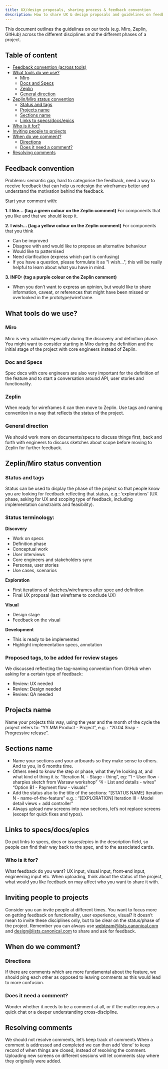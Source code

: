 ```yaml
---
title: UX/design proposals, sharing process & feedback convention
description: How to share UX & design proposals and guidelines on feedback convention
---
```


This document outlines the guidelines on our tools (e.g. Miro, Zeplin, GitHub) across the different disciplines and the different phases of a project.

## Table of content

- [Feedback convention (across tools)](#feedback-convention)
- [What tools do we use?](#what-tools-do-we-use)
  - [Miro](#miro)
  - [Docs and Specs](#docs-and-specs)
  - [Zeplin](#zeplin)
  - [General direction](#general-direction)
- [Zeplin/Miro status convention](#zeplin-miro-status-convention)
  - [Status and tags](#status-and-tags)
  - [Projects name](#projects-name)
  - [Sections name](#sections-name)
  - [Links to specs/docs/epics](#links-to-specs-docs-epics)
- [Who is it for?](#who-is-it-for)
- [Inviting people to projects](#inviting-people-to-projects)
- [When do we comment?](#when-do-we-comment)
  - [Directions](#directions)
  - [Does it need a comment?](#does-it-need-a-comment)
- [Resolving comments](#resolving-comments)

## Feedback convention

Problems: semantic gap, hard to categorise the feedback, need a way to receive feedback that can help us redesign the wireframes better and understand the motivation behind the feedback.

Start your comment with:

**1. I like… (tag a green colour on the Zeplin comment)**
For components that you like and that we should keep it.

**2. I wish… (tag a yellow colour on the Zeplin comment)**
For components that you think

- Can be improved
- Disagree with and would like to propose an alternative behaviour
- Would like to patternised
- Need clarification (express which part is confusing)
- If you have a question, please formulate it as "I wish...", this will be really helpful to learn about what you have in mind.

**3. INFO: (tag a purple colour on the Zeplin comment)**

- When you don’t want to express an opinion, but would like to share information, caveat, or references that might have been missed or overlooked in the prototype/wireframe.

## What tools do we use?

### Miro

Miro is very valuable especially during the discovery and definition phase. You might want to consider starting in Miro during the definition and the initial stage of the project with core engineers instead of Zeplin.

### Doc and Specs

Spec docs with core engineers are also very important for the definition of the feature and to start a conversation around API, user stories and functionality.

### Zeplin

When ready for wireframes it can then move to Zeplin. Use tags and naming convention in a way that reflects the status of the project.

### General direction

We should work more on documents/specs to discuss things first, back and forth with engineers to discuss sketches about scope before moving to Zeplin for further feedback.

## Zeplin/Miro status convention

### Status and tags

Status can be used to display the phase of the project so that people know you are looking for feedback reflecting that status, e.g.: ‘explorations’ (UX phase, asking for UX and scoping type of feedback, including implementation constraints and feasibility).

### Status terminology:

**Discovery**

- Work on specs
- Definition phase
- Conceptual work
- User interviews
- Core engineers and stakeholders sync
- Personas, user stories
- Use cases, scenarios

**Exploration**

- First iterations of sketches/wireframes after spec and definition
- Final UX proposal (last wireframe to conclude UX)

**Visual**

- Design stage
- Feedback on the visual

**Development**

- This is ready to be implemented
- Highlight implementation specs, annotation

### Proposed tags, to be added for review stages

We discussed reflecting the tag-naming convention from GitHub when asking for a certain type of feedback:

- Review: UX needed
- Review: Design needed
- Review: QA needed

## Projects name

Name your projects this way, using the year and the month of the cycle the project refers to: “YY.MM Product - Project”, e.g. : “20.04 Snap - Progressive release”.

## Sections name

- Name your sections and your artboards so they make sense to others. And to you, in 6 months time.
- Others need to know the step or phase, what they’re looking at, and what kind of thing it is:
  “Iteration N. - Stage - thing”, eg:
  “1 - User flow - sharpies sketch from Warsaw workshop”
  “4 - List and details - wires”
  “Option B1 - Payment flow - visuals”
- Add the status also to the title of the sections:
  “[STATUS NAME] Iteration N - name-of-the-feature”
  e.g. : “[EXPLORATION] Iteration III - Model detail views + add controller”
- Always upload new screens into new sections, let’s not replace screens (except for quick fixes and typos).

## Links to specs/docs/epics

Do put links to specs, docs or issues/epics in the description field, so people can find their way back to the spec, and to the associated cards.

### Who is it for?

What feedback do you want? UX input, visual input, front-end input, engineering input etc.
When uploading, think about the status of the project, what would you like feedback on may affect who you want to share it with.

## Inviting people to projects

Consider you can invite people at different times. You want to focus more on getting feedback on functionality, user experience, visual? It doesn’t mean to invite these disciplines only, but to be clear on the status/phase of the project.
Remember you can always use webteam@lists.canonical.com and design@lists.canonical.com to share and ask for feedback.

## When do we comment?

### Directions

If there are comments which are more fundamental about the feature, we should ping each other as opposed to leaving comments as this would lead to more confusion.

### Does it need a comment?

Wonder whether it needs to be a comment at all, or if the matter requires a quick chat or a deeper understanding cross-discipline.

## Resolving comments

We should not resolve comments, let’s keep track of comments
When a comment is addressed and completed we can then add ‘done’ to keep record of when things are closed, instead of resolving the comment.
Uploading new screens on different sessions will let comments stay where they originally were added.
